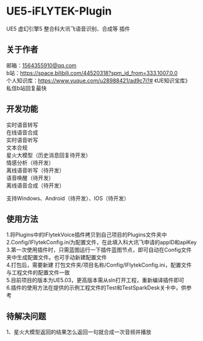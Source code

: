 # UE5-iFLYTEK-Plugin
UE5 虚幻引擎5 整合科大讯飞语音识别、合成等 插件

## 关于作者
邮箱：1564355910@qq.com\
b站：https://space.bilibili.com/44520318?spm_id_from=333.1007.0.0 \
个人知识库：https://www.yuque.com/u28988421/ad9c7i?# 《UE知识宝库》\
私信b站回复最快

## 开发功能
实时语音转写\
在线语音合成\
实时语音听写\
文本合规\
星火大模型（历史消息回复待开发）\
情感分析（待开发）\
离线语音听写（待开发）\
语音唤醒（待开发）\
离线语音合成（待开发）

支持Windows、Android（待开发）、IOS（待开发）

## 使用方法
1.将Plugins中的IFlytekVoice插件拷贝到自己项目的Plugins文件夹中\
2.Config/IFlytekConfig.ini为配置文件，在此填入科大讯飞申请的appID和apiKey\
3.第一次使用插件时，只需蓝图运行一下插件蓝图节点，即可自动在Config文件夹中生成配置文件。也可手动新建配置文件\
4.打包后，需要新建 打包文件夹/项目名称/Config/IFlytekConfig.ini，配置文件与工程文件的配置文件一致\
5.目前项目的版本为UE5.03，更高版本需从sln打开工程，重新编译插件即可\
6.插件的使用方法在提供的示例工程文件的Test和TestSparkDesk关卡中，供参考

## 待解决问题
1、星火大模型返回的结果怎么返回一句就合成一次音频并播放

